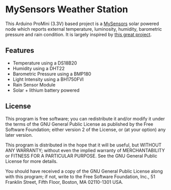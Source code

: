 # MySensors Weather Station

This Arduino ProMini (3.3V) based project is a [MySensors](https://www.mysensors.org/) solar powered node which reports external temperature, luminosity, humidity, barometric pressure and rain condition. 
It is largely inspired by [this great project](https://forum.mysensors.org/topic/841/solar-powered-mini-weather-station).


## Features

- Temperature using a DS18B20
- Humidity using a DHT22
- Barometric Pressure using a BMP180
- Light Intensity  using a BH1750FVI
- Rain Sensor Module
- Solar + lithium battery powered


## License

This program is free software; you can redistribute it and/or modify it under the terms of the GNU General Public License as published by the Free Software Foundation; either version 2 of the License, or (at your option) any later version.

This program is distributed in the hope that it will be useful, but WITHOUT ANY WARRANTY; without even the implied warranty of MERCHANTABILITY or FITNESS FOR A PARTICULAR PURPOSE.  See the GNU General Public License for more details.

You should have received a copy of the GNU General Public License along with this program; if not, write to the Free Software Foundation, Inc., 51 Franklin Street, Fifth Floor, Boston, MA 02110-1301 USA.
